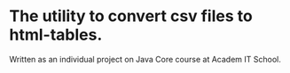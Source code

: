 # <b>The utility to convert csv files to html-tables.</b></br>
Written as an individual project on Java Core course at Academ IT School.
